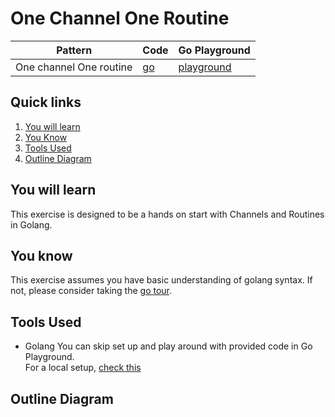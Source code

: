 # One Channel One Routine

| Pattern | Code | Go Playground       |
|---------------------------|----------------------------------------|---------------------|
| One channel One routine   |[go](./main.go)                         | [playground](https://go.dev/play/p/nRYYACFo4br) |

## Quick links
1. [You will learn](#you-will-learn)
2. [You Know](#you-know)
3. [Tools Used](#tools-used)
4. [Outline Diagram](#outline-diagram)


## You will learn
This exercise is designed to be a hands on start with Channels and Routines in Golang.  

## You know
This exercise assumes you have basic understanding of golang syntax.
If not, please consider taking the [go tour](https://go.dev/tour/welcome/1).

## Tools Used
- Golang
You can skip set up and play around with provided code in Go Playground.  
For a local setup, [check this](https://go.dev/doc/install)

## Outline Diagram


